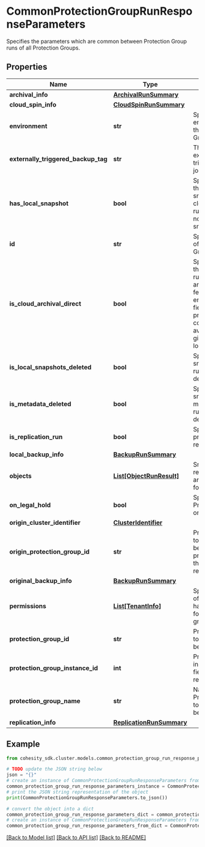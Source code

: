 # CommonProtectionGroupRunResponseParameters

Specifies the parameters which are common between Protection Group runs of all Protection Groups.

## Properties

Name | Type | Description | Notes
------------ | ------------- | ------------- | -------------
**archival_info** | [**ArchivalRunSummary**](ArchivalRunSummary.md) |  | [optional] 
**cloud_spin_info** | [**CloudSpinRunSummary**](CloudSpinRunSummary.md) |  | [optional] 
**environment** | **str** | Specifies the environment of the Protection Group. | [optional] 
**externally_triggered_backup_tag** | **str** | The tag of externally triggered backup job. | [optional] 
**has_local_snapshot** | **bool** | Specifies whether the run has a local snapshot. For cloud retrieved runs there may not be local snapshots. | [optional] 
**id** | **str** | Specifies the ID of the Protection Group run. | [optional] 
**is_cloud_archival_direct** | **bool** | Specifies whether the run is a CAD run if cloud archive direct feature is enabled. If this field is true, the primary backup copy will only be available at the given archived location. | [optional] 
**is_local_snapshots_deleted** | **bool** | Specifies if snapshots for this run has been deleted. | [optional] 
**is_metadata_deleted** | **bool** | Specifies if snapshots metadata for this run has been deleted. | [optional] 
**is_replication_run** | **bool** | Specifies if this protection run is a replication run. | [optional] 
**local_backup_info** | [**BackupRunSummary**](BackupRunSummary.md) |  | [optional] 
**objects** | [**List[ObjectRunResult]**](ObjectRunResult.md) | Snapahot, replication, archival results for each object. | [optional] 
**on_legal_hold** | **bool** | Specifies if the Protection Run is on legal hold. | [optional] 
**origin_cluster_identifier** | [**ClusterIdentifier**](ClusterIdentifier.md) |  | [optional] 
**origin_protection_group_id** | **str** | ProtectionGroupId to which this run belongs on the primary cluster if this run is a replication run. | [optional] 
**original_backup_info** | [**BackupRunSummary**](BackupRunSummary.md) |  | [optional] 
**permissions** | [**List[TenantInfo]**](TenantInfo.md) | Specifies the list of tenants that have permissions for this protection group run. | [optional] 
**protection_group_id** | **str** | ProtectionGroupId to which this run belongs. | [optional] 
**protection_group_instance_id** | **int** | Protection Group instance Id. This field will be removed later. | [optional] 
**protection_group_name** | **str** | Name of the Protection Group to which this run belongs. | [optional] 
**replication_info** | [**ReplicationRunSummary**](ReplicationRunSummary.md) |  | [optional] 

## Example

```python
from cohesity_sdk.cluster.models.common_protection_group_run_response_parameters import CommonProtectionGroupRunResponseParameters

# TODO update the JSON string below
json = "{}"
# create an instance of CommonProtectionGroupRunResponseParameters from a JSON string
common_protection_group_run_response_parameters_instance = CommonProtectionGroupRunResponseParameters.from_json(json)
# print the JSON string representation of the object
print(CommonProtectionGroupRunResponseParameters.to_json())

# convert the object into a dict
common_protection_group_run_response_parameters_dict = common_protection_group_run_response_parameters_instance.to_dict()
# create an instance of CommonProtectionGroupRunResponseParameters from a dict
common_protection_group_run_response_parameters_from_dict = CommonProtectionGroupRunResponseParameters.from_dict(common_protection_group_run_response_parameters_dict)
```
[[Back to Model list]](../README.md#documentation-for-models) [[Back to API list]](../README.md#documentation-for-api-endpoints) [[Back to README]](../README.md)


